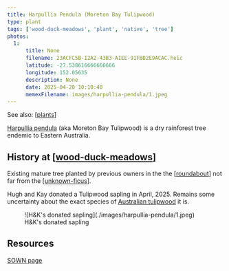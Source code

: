 ```yaml
---
title: Harpullia Pendula (Moreton Bay Tulipwood)
type: plant
tags: ['wood-duck-meadows', 'plant', 'native', 'tree']
photos:
  1:
      title: None
      filename: 23ACFC5B-12A2-43B3-A1EE-91FBD2E9ACAC.heic
      latitude: -27.538616666666666
      longitude: 152.05635
      description: None
      date: 2025-04-20 10:10:40
      memexFilename: images/harpullia-pendula/1.jpeg
---
```


See also: [[plants]]

[Harpullia pendula](https://en.wikipedia.org/wiki/Harpullia_pendula) (aka Moreton Bay Tulipwood) is a dry rainforest tree endemic to Eastern Australia.

## History at [[wood-duck-meadows]]

Existing mature tree planted by previous owners in the the [[roundabout]] not far from the [[unknown-ficus]].

Hugh and Kay donated a Tulipwood sapling in April, 2025. Remains some uncertainty about the exact species of [Australian tulipwood](https://en.wikipedia.org/wiki/Tulipwood#Australian) it is.

<figure markdown>
![H&K's donated sapling](./images/harpullia-pendula/1.jpeg)
<caption>H&K's donated sapling</caption>
</figure>

## Resources

[SOWN page](https://sown.com.au/harpullia-pendula-sapindacea-australian-tulipwood/)

[//begin]: # "Autogenerated link references for markdown compatibility"
[plants]: plants "Plants"
[wood-duck-meadows]: ../wood-duck-meadows "Wood duck meadows"
[roundabout]: ../roundabout "Roundabout"
[unknown-ficus]: ../individual-plants/unknown-ficus "Unknown ficus"
[//end]: # "Autogenerated link references"